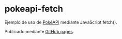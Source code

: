 # pokeapi-fetch

Ejemplo de uso de [PokéAPI](https://pokeapi.co) mediante JavaScript fetch().

Publicado mediante [GitHub pages](https://egibide-dam.github.io/pokeapi-fetch/).
